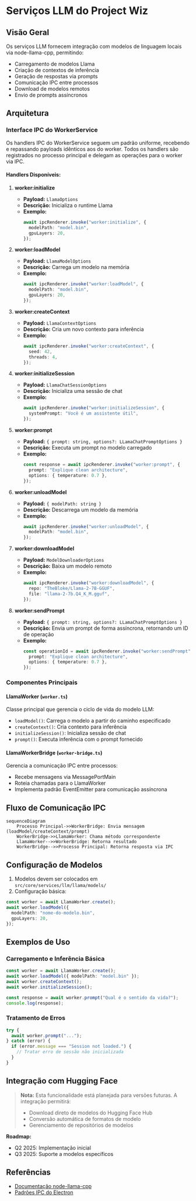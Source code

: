 # Serviços LLM do Project Wiz

## Visão Geral

Os serviços LLM fornecem integração com modelos de linguagem locais via node-llama-cpp, permitindo:

- Carregamento de modelos Llama
- Criação de contextos de inferência
- Geração de respostas via prompts
- Comunicação IPC entre processos
- Download de modelos remotos
- Envio de prompts assíncronos

## Arquitetura

### Interface IPC do WorkerService

Os handlers IPC do WorkerService seguem um padrão uniforme, recebendo e repassando payloads idênticos aos do worker. Todos os handlers são registrados no processo principal e delegam as operações para o worker via IPC.

#### Handlers Disponíveis:

1. **worker:initialize**

   - **Payload:** `LlamaOptions`
   - **Descrição:** Inicializa o runtime Llama
   - **Exemplo:**
     ```typescript
     await ipcRenderer.invoke("worker:initialize", {
       modelPath: "model.bin",
       gpuLayers: 20,
     });
     ```

2. **worker:loadModel**

   - **Payload:** `LlamaModelOptions`
   - **Descrição:** Carrega um modelo na memória
   - **Exemplo:**
     ```typescript
     await ipcRenderer.invoke("worker:loadModel", {
       modelPath: "model.bin",
       gpuLayers: 20,
     });
     ```

3. **worker:createContext**

   - **Payload:** `LlamaContextOptions`
   - **Descrição:** Cria um novo contexto para inferência
   - **Exemplo:**
     ```typescript
     await ipcRenderer.invoke("worker:createContext", {
       seed: 42,
       threads: 4,
     });
     ```

4. **worker:initializeSession**

   - **Payload:** `LlamaChatSessionOptions`
   - **Descrição:** Inicializa uma sessão de chat
   - **Exemplo:**
     ```typescript
     await ipcRenderer.invoke("worker:initializeSession", {
       systemPrompt: "Você é um assistente útil",
     });
     ```

5. **worker:prompt**

   - **Payload:** `{ prompt: string, options?: LLamaChatPromptOptions }`
   - **Descrição:** Executa um prompt no modelo carregado
   - **Exemplo:**
     ```typescript
     const response = await ipcRenderer.invoke("worker:prompt", {
       prompt: "Explique clean architecture",
       options: { temperature: 0.7 },
     });
     ```

6. **worker:unloadModel**

   - **Payload:** `{ modelPath: string }`
   - **Descrição:** Descarrega um modelo da memória
   - **Exemplo:**
     ```typescript
     await ipcRenderer.invoke("worker:unloadModel", {
       modelPath: "model.bin",
     });
     ```

7. **worker:downloadModel**

   - **Payload:** `ModelDownloaderOptions`
   - **Descrição:** Baixa um modelo remoto
   - **Exemplo:**
     ```typescript
     await ipcRenderer.invoke("worker:downloadModel", {
       repo: "TheBloke/Llama-2-7B-GGUF",
       file: "llama-2-7b.Q4_K_M.gguf",
     });
     ```

8. **worker:sendPrompt**
   - **Payload:** `{ prompt: string, options?: LLamaChatPromptOptions }`
   - **Descrição:** Envia um prompt de forma assíncrona, retornando um ID de operação
   - **Exemplo:**
     ```typescript
     const operationId = await ipcRenderer.invoke("worker:sendPrompt", {
       prompt: "Explique clean architecture",
       options: { temperature: 0.7 },
     });
     ```

### Componentes Principais

#### LlamaWorker (`worker.ts`)

Classe principal que gerencia o ciclo de vida do modelo LLM:

- `loadModel()`: Carrega o modelo a partir do caminho especificado
- `createContext()`: Cria contexto para inferência
- `initializeSession()`: Inicializa sessão de chat
- `prompt()`: Executa inferência com o prompt fornecido

#### LlamaWorkerBridge (`worker-bridge.ts`)

Gerencia a comunicação IPC entre processos:

- Recebe mensagens via MessagePortMain
- Roteia chamadas para o LlamaWorker
- Implementa padrão EventEmitter para comunicação assíncrona

## Fluxo de Comunicação IPC

```mermaid
sequenceDiagram
    Processo Principal->>WorkerBridge: Envia mensagem (loadModel/createContext/prompt)
    WorkerBridge->>LlamaWorker: Chama método correspondente
    LlamaWorker-->>WorkerBridge: Retorna resultado
    WorkerBridge-->>Processo Principal: Retorna resposta via IPC
```

## Configuração de Modelos

1. Modelos devem ser colocados em `src/core/services/llm/llama/models/`
2. Configuração básica:

```typescript
const worker = await LlamaWorker.create();
await worker.loadModel({
  modelPath: "nome-do-modelo.bin",
  gpuLayers: 20,
});
```

## Exemplos de Uso

### Carregamento e Inferência Básica

```typescript
const worker = await LlamaWorker.create();
await worker.loadModel({ modelPath: "model.bin" });
await worker.createContext();
await worker.initializeSession();

const response = await worker.prompt("Qual é o sentido da vida?");
console.log(response);
```

### Tratamento de Erros

```typescript
try {
  await worker.prompt("...");
} catch (error) {
  if (error.message === "Session not loaded.") {
    // Tratar erro de sessão não inicializada
  }
}
```

## Integração com Hugging Face

> **Nota:** Esta funcionalidade está planejada para versões futuras. A integração permitirá:
>
> - Download direto de modelos do Hugging Face Hub
> - Conversão automática de formatos de modelo
> - Gerenciamento de repositórios de modelos

**Roadmap:**

- Q2 2025: Implementação inicial
- Q3 2025: Suporte a modelos específicos

## Referências

- [Documentação node-llama-cpp](https://github.com/withcatai/node-llama-cpp)
- [Padrões IPC do Electron](https://www.electronjs.org/docs/latest/tutorial/ipc)
